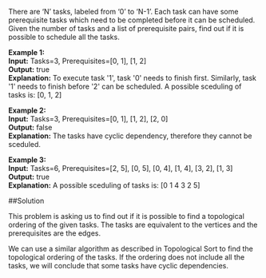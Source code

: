 There are ‘N’ tasks, labeled from ‘0’ to ‘N-1’. Each task can have some prerequisite tasks which need to be completed
before it can be scheduled. Given the number of tasks and a list of prerequisite pairs, find out if it is possible
to schedule all the tasks.

**Example 1:**  
**Input:** Tasks=3, Prerequisites=[0, 1], [1, 2]  
**Output:** true  
**Explanation:** To execute task '1', task '0' needs to finish first. Similarly, task '1' needs to finish before '2'
can be scheduled. A possible sceduling of tasks is: [0, 1, 2]

**Example 2:**  
**Input:** Tasks=3, Prerequisites=[0, 1], [1, 2], [2, 0]  
**Output:** false  
**Explanation:** The tasks have cyclic dependency, therefore they cannot be sceduled.

**Example 3:**  
**Input:** Tasks=6, Prerequisites=[2, 5], [0, 5], [0, 4], [1, 4], [3, 2], [1, 3]  
**Output:** true  
**Explanation:** A possible sceduling of tasks is: [0 1 4 3 2 5] 

##Solution

This problem is asking us to find out if it is possible to find a topological ordering of the given tasks. The tasks are
equivalent to the vertices and the prerequisites are the edges.

We can use a similar algorithm as described in Topological Sort to find the topological ordering of the tasks. If the ordering
does not include all the tasks, we will conclude that some tasks have cyclic dependencies.
